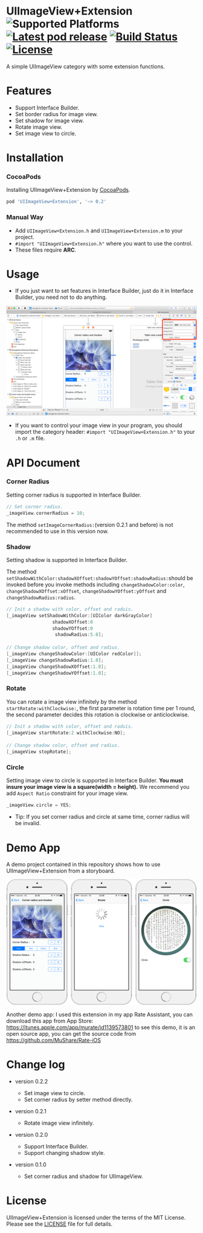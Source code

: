 UIImageView+Extension ![Supported Platforms](https://img.shields.io/cocoapods/p/UIImageView+Extension.svg) [![Latest pod release](https://img.shields.io/cocoapods/v/UIImageView+Extension.svg)](https://cocoapods.org/pods/UIImageView+Extension) [![Build Status](https://travis-ci.org/alexandreos/UILabel-Copyable.svg?branch=master)]() [![License](https://img.shields.io/cocoapods/l/UIImageView+Extension.svg)](https://github.com/lm2343635/UIImageView-Extension/LICENSE)
===
A simple UIImageView category with some extension functions.

# Features
- Support Interface Builder.
- Set border radius for image view.
- Set shadow for image view.
- Rotate image view.
- Set image view to circle.

# Installation

### CocoaPods
Installing UIImageView+Extension by [CocoaPods](http://cocoapods.org/). 

```ruby
pod 'UIImageView+Extension', '~> 0.2'
```
### Manual Way

- Add `UIImageView+Extension.h` and `UIImageView+Extension.m` to your project.
- `#import "UIImageView+Extension.h"` where you want to use the control.
- These files require **ARC**.

# Usage

- If you just want to set features in Interface Builder, just do it in Interface Builder, you need not to do anything.

![Interface Builder Guide](https://raw.githubusercontent.com/lm2343635/UIImageView-Extension/master/Screenshoots/InterfaceBuilderGuide.png)

- If you want to control your image view in your program, you should import the category header: `#import "UIImageView+Extension.h"` to your `.h` or `.m` file.

# API Document
### Corner Radius

Setting corner radius is supported in Interface Builder.

```objective-c
// Set corner radius.
_imageView.cornerRadius = 10;
```

The method `setImageCornerRadius:`(version 0.2.1 and before) is not recommended to use in this version now.

### Shadow

Setting shadow is supported in Interface Builder.

The method `setShadowWithColor:shadowXOffset:shadowYOffset:shadowRadius:`should be invoked before you invoke methods including `changeShadowColor:color`, `changeShadowXOffset:xOffset`, `changeShadowYOffset:yOffset` and `changeShadowRadius:radius`.

```objective-c
// Init a shadow with color, offset and raduis.
[_imageView setShadowWithColor:[UIColor darkGrayColor]
                 shadowXOffset:0
                 shadowYOffset:0
                  shadowRadius:5.0];

// Change shadow color, offset and radius.
[_imageView changeShadowColor:[UIColor redColor]];
[_imageView changeShadowRadius:1.0];
[_imageView changeShadowXOffset:1.0];
[_imageView changeShadowYOffset:1.0];
```

### Rotate
You can rotate a image view infinitely by the method `startRotate:withClockwise:`, the first parameter is rotation time per 1 round, the second parameter decides this rotation is clockwise or anticlockwise. 

```objective-c
// Init a shadow with color, offset and raduis.
[_imageView startRotate:2 withClockwise:NO];

// Change shadow color, offset and radius.
[_imageView stopRotate];
```

### Circle

Setting image view to circle is supported in Interface Builder.
**You must insure your image view is a square(width = height).** We recommend you add `Aspect Ratio` constraint for your image view.

```objective-c
_imageView.circle = YES;
```

- Tip: If you set corner radius and circle at same time, corner radius will be invalid.

# Demo App
A demo project contained in this repository shows how to use UIImageView+Extension from a storyboard.

![Demo App](https://raw.githubusercontent.com/lm2343635/UIImageView-Extension/master/Screenshoots/DemoApp.png)

Another demo app: I used this extension in my app Rate Assistant, you can download this app from App Store: https://itunes.apple.com/app/murate/id1139573801 to see this demo, it is an open source app, you can get the source code from https://github.com/MuShare/Rate-iOS

# Change log
* version 0.2.2
  * Set image view to circle.
  * Set corner radius by setter method directly. 

* version 0.2.1
  * Rotate image view infinitely.

* version 0.2.0
  * Support Interface Builder.
  * Support changing shadow style.

* version 0.1.0
  * Set corner radius and shadow for UIImageView.

# License

UIImageView+Extension is licensed under the terms of the MIT License. Please see the [LICENSE](LICENSE) file for full details.

